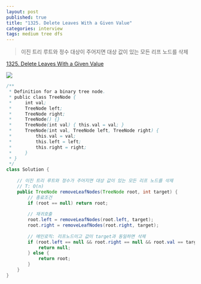 ```yaml
---
layout: post
published: true
title: "1325. Delete Leaves With a Given Value"
categories: interview
tags: medium tree dfs
---
```


> 이진 트리 루트와 정수 대상이 주어지면 대상 값이 있는 모든 리프 노드를 삭제

[1325. Delete Leaves With a Given Value](https://leetcode.com/problems/delete-leaves-with-a-given-value/)

![](https://assets.leetcode.com/uploads/2020/01/09/sample_2_1684.png)

```java
/**
 * Definition for a binary tree node.
 * public class TreeNode {
 *     int val;
 *     TreeNode left;
 *     TreeNode right;
 *     TreeNode() {}
 *     TreeNode(int val) { this.val = val; }
 *     TreeNode(int val, TreeNode left, TreeNode right) {
 *         this.val = val;
 *         this.left = left;
 *         this.right = right;
 *     }
 * }
 */
class Solution {
    
    // 이진 트리 루트와 정수가 주어지면 대상 값이 있는 모든 리프 노드를 삭제
    // T: O(n)
    public TreeNode removeLeafNodes(TreeNode root, int target) {
        // 종료조건
        if (root == null) return root;
        
        // 재귀호출
        root.left = removeLeafNodes(root.left, target);
        root.right = removeLeafNodes(root.right, target);
        
        // 메인로직: 리프노드이고 값이 target과 동일하면 삭제
        if (root.left == null && root.right == null && root.val == target) {
            return null; 
        } else {
            return root;
        }
    }
}
```